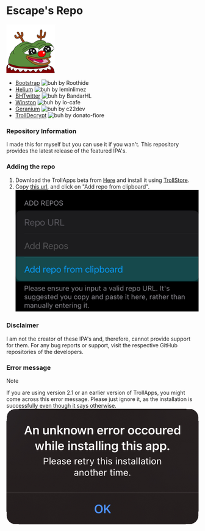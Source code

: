 # Escape's Repo

![EAD's Source](https://raw.githubusercontent.com/EscapeAltDelete/Repo/main/Images/Icons/Escape's-repo.png)

- [Bootstrap](https://github.com/roothide/Bootstrap) ![buh](https://img.shields.io/github/release/roothide/Bootstrap.png?label=&style=flat-square&color=black) by Roothide
- [Helium](https://github.com/leminlimez/Helium) ![buh](https://img.shields.io/github/release/leminlimez/Helium.png?label=&style=flat-square&color=black) by leminlimez
- [BHTwitter](https://github.com/BandarHL/BHTwitter) ![buh](https://img.shields.io/github/release/BandarHL/BHTwitter.png?label=&style=flat-square&color=black) by BandarHL
- [Winston](https://github.com/lo-cafe/winston) ![buh](https://img.shields.io/github/release/lo-cafe/winston.png?label=&style=flat-square&color=black) by lo-cafe
- [Geranium](https://github.com/c22dev/Geranium) ![buh](https://img.shields.io/github/release/c22dev/Geranium.png?label=&style=flat-square&color=black) by c22dev
- [TrollDecrypt](https://github.com/donato-fiore/TrollDecrypt) ![buh](https://img.shields.io/github/release/donato-fiore/TrollDecrypt.png?label=&style=flat-square&color=black) by donato-fiore

### Repository Information
I made this for myself but you can use it if you wan't.
This repository provides the latest release of the featured IPA's.
### Adding the repo
1. Download the TrollApps beta from [Here](https://discord.gg/8gBpgDuSnW) and install it using [TrollStore](https://github.com/opa334/TrollStore).
2. Copy [this url](https://raw.githubusercontent.com/EscapeAltDelete/Repo/main/Repos/TrollApps.json), and click on "Add repo from clipboard".
![add repos](https://raw.githubusercontent.com/EscapeAltDelete/Repo/main/Images/Examples/Add-repo-from-clipboard.jpg)
### Disclaimer
I am not the creator of these IPA's and, therefore, cannot provide support for them. For any bug reports or support, visit the respective GitHub repositories of the developers.
### Error message
> [!NOTE] 
If you are using version 2.1 or an earlier version of TrollApps, you might come across this error message. Please just ignore it, as the installation is successfully even though it says otherwise.
![Error Message](https://raw.githubusercontent.com/EscapeAltDelete/Repo/main/Images/Examples/Unknown-error.png)
>
